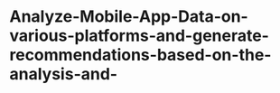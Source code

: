 # Analyze-Mobile-App-Data-on-various-platforms-and-generate-recommendations-based-on-the-analysis-and-